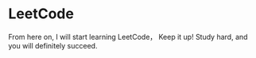 # LeetCode
From here on, I will start learning LeetCode，
Keep it up! Study hard, and you will definitely succeed.
